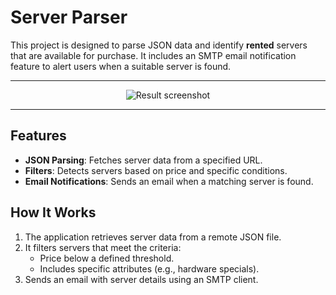 # Server Parser

This project is designed to parse JSON data and identify **rented** servers that are available for purchase. It includes an SMTP email notification feature to alert users when a suitable server is found.

---

<p align="center">
  <img src="https://github.com/user-attachments/assets/8420f4c5-8997-409b-93b7-314e95d73644" alt="Result screenshot" />
</p>

---


## Features
- **JSON Parsing**: Fetches server data from a specified URL.
- **Filters**: Detects servers based on price and specific conditions.
- **Email Notifications**: Sends an email when a matching server is found.

## How It Works
1. The application retrieves server data from a remote JSON file.
2. It filters servers that meet the criteria:
   - Price below a defined threshold.
   - Includes specific attributes (e.g., hardware specials).
3. Sends an email with server details using an SMTP client.




